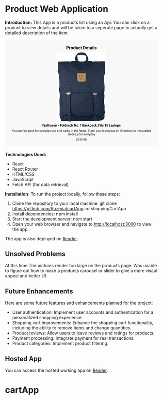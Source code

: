 # Product Web Application

**Introduction:**
This App is a products list using an Api.  You can click on a product to view details and will be taken to a seperate page to actaully get a detailed description of the item.

![Product Slider Screenshot](/src/sliderAppScreenShot.png)

**Technologies Used:**
- React
- React Router
- HTML/CSS
- JavaScript
- Fetch API (for data retrieval)

**Installation:**
To run the project locally, follow these steps:

1. Clone the repository to your local machine:
git clone https://github.com/Ruzeda/cartApp
cd shoppingCartApp
2. Install dependencies:
npm install
3. Start the development server:
npm start
4. Open your web browser and navigate to [http://localhost:3000](http://localhost:3000) to view the app.

The app is also deployed on [Render](https://ruzedacartapp.onrender.com/).

## Unsolved Problems

At this time The pictures render too large on the products page.
Was unable to figure out how to make a products carousel or slider to give a more visaul appeal and better UI.  

## Future Enhancements

Here are some future features and enhancements planned for the project:

- User authentication: Implement user accounts and authentication for a personalized shopping experience.
- Shopping cart improvements: Enhance the shopping cart functionality, including the ability to remove items and change quantities.
- Product reviews: Allow users to leave reviews and ratings for products.
- Payment processing: Integrate payment for real transactions.
- Product categories: Implement product filtering.


## Hosted App

You can access the hosted working app on [Render](https://ruzedacartapp.onrender.com/).

# cartApp
